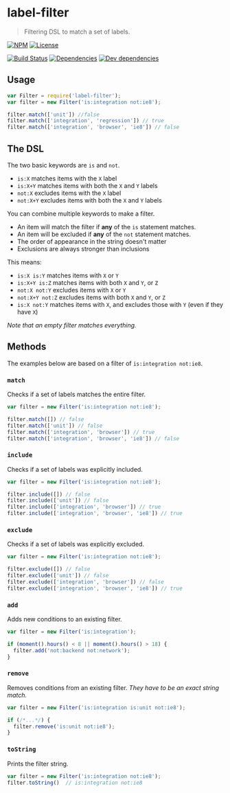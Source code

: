 # label-filter

> Filtering DSL to match a set of labels.

[![NPM](http://img.shields.io/npm/v/label-filter.svg?style=flat)](https://npmjs.org/package/label-filter)
[![License](http://img.shields.io/npm/l/label-filter.svg?style=flat)](https://github.com/TabDigital/label-filter)

[![Build Status](http://img.shields.io/travis/TabDigital/label-filter.svg?style=flat)](http://travis-ci.org/TabDigital/label-filter)
[![Dependencies](http://img.shields.io/david/TabDigital/label-filter.svg?style=flat)](https://david-dm.org/TabDigital/label-filter)
[![Dev dependencies](http://img.shields.io/david/dev/TabDigital/label-filter.svg?style=flat)](https://david-dm.org/TabDigital/label-filter)

## Usage

```js
var Filter = require('label-filter');
var filter = new Filter('is:integration not:ie8');

filter.match(['unit']) //false
filter.match(['integration', 'regression']) // true
filter.match(['integration', 'browser', 'ie8']) // false
```

## The DSL

The two basic keywords are `is` and `not`.

- `is:X` matches items with the `X` label
- `is:X+Y` matches items with both the `X` and `Y` labels
- `not:X` excludes items with the `X` label
- `not:X+Y` excludes items with both the `X` and `Y` labels

You can combine multiple keywords to make a filter.

- An item will match the filter if **any** of the `is` statement matches.
- An item will be excluded if **any** of the `not` statement matches.
- The order of appearance in the string doesn't matter
- Exclusions are always stronger than inclusions

This means:

- `is:X is:Y` matches items with `X` or `Y`
- `is:X+Y is:Z` matches items with both `X` and `Y`, or `Z`
- `not:X not:Y` excludes items with `X` or `Y`
- `not:X+Y not:Z` excludes items with both `X` and `Y`, or `Z`
- `is:X not:Y` matches items with `X`, and excludes those with `Y` (even if they have `X`)

*Note that an empty filter matches everything.*

## Methods

The examples below are based on a filter of `is:integration not:ie8`.

### `match`

Checks if a set of labels matches the entire filter.

```js
var filter = new Filter('is:integration not:ie8');

filter.match([]) // false
filter.match(['unit']) // false
filter.match(['integration', 'browser']) // true
filter.match(['integration', 'browser', 'ie8']) // false
```

### `include`

Checks if a set of labels was explicitly included.

```js
var filter = new Filter('is:integration not:ie8');

filter.include([]) // false
filter.include(['unit']) // false
filter.include(['integration', 'browser']) // true
filter.include(['integration', 'browser', 'ie8']) // true
```

### `exclude`

Checks if a set of labels was explicitly excluded.

```js
var filter = new Filter('is:integration not:ie8');

filter.exclude([]) // false
filter.exclude(['unit']) // false
filter.exclude(['integration', 'browser']) // false
filter.exclude(['integration', 'browser', 'ie8']) // true
```

### `add`

Adds new conditions to an existing filter.

```js
var filter = new Filter('is:integration');

if (moment().hours() < 8 || moment().hours() > 18) {
  filter.add('not:backend not:network');
}
```

### `remove`

Removes conditions from an existing filter.
*They have to be an exact string match.*

```js
var filter = new Filter('is:integration is:unit not:ie8');

if (/*...*/) {
  filter.remove('is:unit not:ie8');
}
```

### `toString`

Prints the filter string.

```js
var filter = new Filter('is:integration not:ie8');
filter.toString()  // is:integration not:ie8
```
